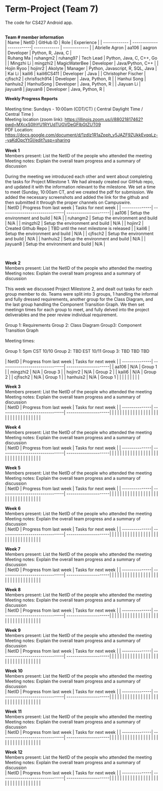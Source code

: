 # Term-Project (Team 7)
The code for CS427 Android app. 
<br/>
<br/>

<b>Team # member information</b>
<br/>
| Name          | NetID         | GitHub ID   | Role          | Experience    |
| ------------- | ------------- | ------------| ------------- | ------------- |
| Abrielle Agron      | aa106         | aagron        | Developer   | Python, R, Java, C |            
| Ruhang Ma           | ruhangm2      | ruhang97      | Tech Lead   | Python, Java, C, C++, Go |
| Mingzhi Li          | mingzhi2      | MagicWaterBee | Developer   |  Java/Python, C++  |
| Hojin Ryoo          | hojinr2       | Akolyte       | Manager     | Python, Javascript, R, SQL, Java |
| Kai Li              | kaili6        | kaili6CS411   | Developer   | Java          |
| Christopher Fischer | cjfisch2      | chrisfisch914 | Developer   | Java, Python, R         |
| Hanhui Song         | hanhuis2      | HanhuiSong    | Developer   | Java, Python, R              |
| Jiayuan Li          | jiayuan8      | jiayuan8      | Developer   | Java, Python, R               |
<br/>


<b>Weekly Progress Reports</b>
</br> 
</br>
Meeting time: Sundays - 10:00am (CDT/CT) ( Central Daylight Time / Central Time )
</br> 
Meeting location (zoom link): https://illinois.zoom.us/j/88021817462?pwd=MXcxS0lhYU1RYUdTUGVDeGFIbGtZUT09
</br>
PDF Location: https://docs.google.com/document/d/1zdlz1R1aZpph_y5JAZF9ZUkkEvqqLz--yaKdOpcYtGI/edit?usp=sharing
</br> 
</br>
<b>Week 1</b>
</br>
Members present: List the NetID of the people who attended the meeting
</br>
Meeting notes: Explain the overall team progress and a summary of discussion
</br>
</br>
During the meeting we introduced each other and went about completing the tasks for Project Milestone 1. We had already created our GitHub repo, and updated it with the information relevant to the milestone. We set a time to meet (Sunday, 10:00am CT, and we created the pdf for submission. We added the necessary screenshots and added the link for the github and then submitted it through the proper channels on Campuswire.
</br>
| NetID          | Progress from last week         | Tasks for next week   |
| ---------------| --------------------------------| ----------------------|
| aa106         | Setup the environment and build  | N/A |
| ruhangm2      | Setup the environment and build  | N/A | 
| mingzhi2      | Setup the environment and build  | N/A |
| hojinr2       | Created Github Repo              | TBD until the next milestone is released |
| kaili6        | Setup the environment and build  | N/A |
| cjfisch2 | Setup the environment and build | N/A |
| hanhuis2 | Setup the environment and build | N/A |
| jiayuan8 | Setup the environment and build | N/A |
  
  
</br>


<b>Week 2</b>
</br>
Members present: List the NetID of the people who attended the meeting
</br>
Meeting notes: Explain the overall team progress and a summary of discussion
</br>
</br>
This week we discussed Project Milestone 2, and dealt out tasks for each group member to do. Teams were split into 3 groups, 1 handling the informal and fully dressed requirements, another group for the Class Diagram, and the last group handling the Component Transition Graph. We then set meetingn times for each group to meet, and fully delved into the project deliverables and the peer review individual requirement.
</br>
</br>
Group 1: Requirements
Group 2: Class Diagram
Group3: Component Transition Graph
</br>
</br>
Meeting times: 
</br>
</br>
Group 1: 5pm CST 10/10
Group 2: TBD EST 10/11
Group 3: TBD TBD TBD
</br>
</br>
| NetID          | Progress from last week         | Tasks for next week   |
| ---------------| --------------------------------| ----------------------|
| aa106          | N/A                             |  Group 1                     |
| mingzhi2       | N/A                             |  Group 3                     |
| hojinr2        | N/A                             |  Group 2                     |
| kaili6         | N/A                             |  Group 2                     |
| cjfisch2       | N/A                             |  Group 1                     |
| hanhuis2       | N/A                             |  Group 1                     |
|                |                                 |                       |
|                |                                 |                       |
</br>


<b>Week 3</b>
</br>
Members present: List the NetID of the people who attended the meeting
</br>
Meeting notes: Explain the overall team progress and a summary of discussion
</br>
| NetID          | Progress from last week         | Tasks for next week   |
| ---------------| --------------------------------| ----------------------|
|                |                                 |                       |
|                |                                 |                       |
|                |                                 |                       |
|                |                                 |                       |
|                |                                 |                       |
|                |                                 |                       |
|                |                                 |                       |
|                |                                 |                       |
</br>


<b>Week 4</b>
</br>
Members present: List the NetID of the people who attended the meeting
</br>
Meeting notes: Explain the overall team progress and a summary of discussion
</br>
| NetID          | Progress from last week         | Tasks for next week   |
| ---------------| --------------------------------| ----------------------|
|                |                                 |                       |
|                |                                 |                       |
|                |                                 |                       |
|                |                                 |                       |
|                |                                 |                       |
|                |                                 |                       |
|                |                                 |                       |
|                |                                 |                       |
</br>


<b>Week 5</b>
</br>
Members present: List the NetID of the people who attended the meeting
</br>
Meeting notes: Explain the overall team progress and a summary of discussion
</br>
| NetID          | Progress from last week         | Tasks for next week   |
| ---------------| --------------------------------| ----------------------|
|                |                                 |                       |
|                |                                 |                       |
|                |                                 |                       |
|                |                                 |                       |
|                |                                 |                       |
|                |                                 |                       |
|                |                                 |                       |
|                |                                 |                       |
</br>


<b>Week 6</b>
</br>
Members present: List the NetID of the people who attended the meeting
</br>
Meeting notes: Explain the overall team progress and a summary of discussion
</br>
| NetID          | Progress from last week         | Tasks for next week   |
| ---------------| --------------------------------| ----------------------|
|                |                                 |                       |
|                |                                 |                       |
|                |                                 |                       |
|                |                                 |                       |
|                |                                 |                       |
|                |                                 |                       |
|                |                                 |                       |
|                |                                 |                       |
</br>


<b>Week 7</b>
</br>
Members present: List the NetID of the people who attended the meeting
</br>
Meeting notes: Explain the overall team progress and a summary of discussion
</br>
| NetID          | Progress from last week         | Tasks for next week   |
| ---------------| --------------------------------| ----------------------|
|                |                                 |                       |
|                |                                 |                       |
|                |                                 |                       |
|                |                                 |                       |
|                |                                 |                       |
|                |                                 |                       |
|                |                                 |                       |
|                |                                 |                       |
</br>


<b>Week 8</b>
</br>
Members present: List the NetID of the people who attended the meeting
</br>
Meeting notes: Explain the overall team progress and a summary of discussion
</br>
| NetID          | Progress from last week         | Tasks for next week   |
| ---------------| --------------------------------| ----------------------|
|                |                                 |                       |
|                |                                 |                       |
|                |                                 |                       |
|                |                                 |                       |
|                |                                 |                       |
|                |                                 |                       |
|                |                                 |                       |
|                |                                 |                       |
</br>


<b>Week 9</b>
</br>
Members present: List the NetID of the people who attended the meeting
</br>
Meeting notes: Explain the overall team progress and a summary of discussion
</br>
| NetID          | Progress from last week         | Tasks for next week   |
| ---------------| --------------------------------| ----------------------|
|                |                                 |                       |
|                |                                 |                       |
|                |                                 |                       |
|                |                                 |                       |
|                |                                 |                       |
|                |                                 |                       |
|                |                                 |                       |
|                |                                 |                       |
</br>


<b>Week 10</b>
</br>
Members present: List the NetID of the people who attended the meeting
</br>
Meeting notes: Explain the overall team progress and a summary of discussion
</br>
| NetID          | Progress from last week         | Tasks for next week   |
| ---------------| --------------------------------| ----------------------|
|                |                                 |                       |
|                |                                 |                       |
|                |                                 |                       |
|                |                                 |                       |
|                |                                 |                       |
|                |                                 |                       |
|                |                                 |                       |
|                |                                 |                       |
</br>


<b>Week 11</b>
</br>
Members present: List the NetID of the people who attended the meeting
</br>
Meeting notes: Explain the overall team progress and a summary of discussion
</br>
| NetID          | Progress from last week         | Tasks for next week   |
| ---------------| --------------------------------| ----------------------|
|                |                                 |                       |
|                |                                 |                       |
|                |                                 |                       |
|                |                                 |                       |
|                |                                 |                       |
|                |                                 |                       |
|                |                                 |                       |
|                |                                 |                       |
</br>


<b>Week 12</b>
</br>
Members present: List the NetID of the people who attended the meeting
</br>
Meeting notes: Explain the overall team progress and a summary of discussion
</br>
| NetID          | Progress from last week         | Tasks for next week   |
| ---------------| --------------------------------| ----------------------|
|                |                                 |                       |
|                |                                 |                       |
|                |                                 |                       |
|                |                                 |                       |
|                |                                 |                       |
|                |                                 |                       |
|                |                                 |                       |
|                |                                 |                       |
</br>
